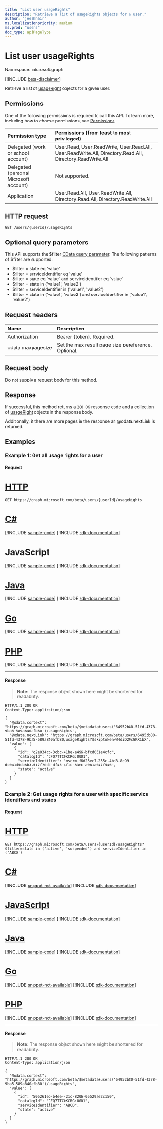 ```yaml
---
title: "List user usageRights"
description: "Retrieve a list of usageRights objects for a user."
author: "jeeshnair"
ms.localizationpriority: medium
ms.prod: "users"
doc_type: apiPageType
---
```


# List user usageRights
Namespace: microsoft.graph

[!INCLUDE [beta-disclaimer](../../includes/beta-disclaimer.md)]

Retrieve a list of [usageRight](../resources/usageright.md) objects for a given user.

## Permissions
One of the following permissions is required to call this API. To learn more, including how to choose permissions, see [Permissions](/graph/permissions-reference).

|Permission type|Permissions (from least to most privileged)|
|:---|:---|
|Delegated (work or school account)|User.Read, User.ReadWrite, User.Read.All, User.ReadWrite.All, Directory.Read.All, Directory.ReadWrite.All|
|Delegated (personal Microsoft account)|Not supported.|
|Application|User.Read.All, User.ReadWrite.All, Directory.Read.All, Directory.ReadWrite.All|

## HTTP request

<!-- {
  "blockType": "ignored"
}
-->
``` http
GET /users/{userId}/usageRights
```

## Optional query parameters
This API supports the $filter [OData query parameter](/graph/query-parameters). The following patterns of $filter are supported:

- $filter = state eq 'value'
- $filter = serviceIdentifier eq 'value'
- $filter = state eq 'value' and serviceIdentifier eq 'value'
- $filter = state in ('value1', 'value2')
- $filter = serviceIdentifier in ('value1', 'value2')
- $filter = state in ('value1', 'value2') and serviceIdentifier in ('value1', 'value2')

## Request headers
|Name|Description|
|:---|:---|
|Authorization|Bearer {token}. Required.|
|odata.maxpagesize|Set the max result page size pereference. Optional.|

## Request body
Do not supply a request body for this method.

## Response
If successful, this method returns a `200 OK` response code and a collection of [usageRight](../resources/usageright.md) objects in the response body.

Additionally, if there are more pages in the response an @odata.nextLink is returned.

## Examples

### Example 1: Get all usage rights for a user

#### Request

# [HTTP](#tab/http)
<!-- {
  "blockType": "request",
  "name": "list_usageright_3"
}
-->
``` http
GET https://graph.microsoft.com/beta/users/{userId}/usageRights
```

# [C#](#tab/csharp)
[!INCLUDE [sample-code](../includes/snippets/csharp/list-usageright-3-csharp-snippets.md)]
[!INCLUDE [sdk-documentation](../includes/snippets/snippets-sdk-documentation-link.md)]

# [JavaScript](#tab/javascript)
[!INCLUDE [sample-code](../includes/snippets/javascript/list-usageright-3-javascript-snippets.md)]
[!INCLUDE [sdk-documentation](../includes/snippets/snippets-sdk-documentation-link.md)]

# [Java](#tab/java)
[!INCLUDE [sample-code](../includes/snippets/java/list-usageright-3-java-snippets.md)]
[!INCLUDE [sdk-documentation](../includes/snippets/snippets-sdk-documentation-link.md)]

# [Go](#tab/go)
[!INCLUDE [sample-code](../includes/snippets/go/list-usageright-3-go-snippets.md)]
[!INCLUDE [sdk-documentation](../includes/snippets/snippets-sdk-documentation-link.md)]

# [PHP](#tab/php)
[!INCLUDE [sample-code](../includes/snippets/php/list-usageright-3-php-snippets.md)]
[!INCLUDE [sdk-documentation](../includes/snippets/snippets-sdk-documentation-link.md)]

---

#### Response
>**Note:** The response object shown here might be shortened for readability.
<!-- {
  "blockType": "response",
  "truncated": true,
  "@odata.type": "Collection(microsoft.graph.usageRight)"
}
-->
``` http
HTTP/1.1 200 OK
Content-Type: application/json

{
  "@odata.context": "https://graph.microsoft.com/beta/$metadata#users('64952b80-51fd-4378-9ba5-589a840afb80')/usageRights",
  "@odata.nextLink": "https://graph.microsoft.com/beta/users/64952b80-51fd-4378-9ba5-589a840afb80/usageRights?$skiptoken=W4diD29cGKX1bX",
  "value": [
    {
      "id": "c2e034cb-3cbc-41be-a496-bfcd031e4cfc",
      "catalogId": "CFQ7TTC0KCRG:0001",
      "serviceIdentifier": "mscrm.f6d23ec7-255c-4bd8-8c99-dc041d5cb8b3.517f7ddd-df45-4f1c-83ec-a081a047f546",
      "state": "active"
    }
  ]
}
```

### Example 2: Get usage rights for a user with specific service identifiers and states

#### Request


# [HTTP](#tab/http)
<!-- {
  "blockType": "request",
  "name": "list_usageright_4"
}
-->
``` http
GET https://graph.microsoft.com/beta/users/{userId}/usageRights?$filter=state in ('active', 'suspended') and serviceIdentifier in ('ABCD')
```

# [C#](#tab/csharp)
[!INCLUDE [snippet-not-available](../includes/snippets/snippet-not-available.md)]
[!INCLUDE [sdk-documentation](../includes/snippets/snippets-sdk-documentation-link.md)]

# [JavaScript](#tab/javascript)
[!INCLUDE [sample-code](../includes/snippets/javascript/list-usageright-4-javascript-snippets.md)]
[!INCLUDE [sdk-documentation](../includes/snippets/snippets-sdk-documentation-link.md)]

# [Java](#tab/java)
[!INCLUDE [sample-code](../includes/snippets/java/list-usageright-4-java-snippets.md)]
[!INCLUDE [sdk-documentation](../includes/snippets/snippets-sdk-documentation-link.md)]

# [Go](#tab/go)
[!INCLUDE [snippet-not-available](../includes/snippets/snippet-not-available.md)]
[!INCLUDE [sdk-documentation](../includes/snippets/snippets-sdk-documentation-link.md)]

# [PHP](#tab/php)
[!INCLUDE [snippet-not-available](../includes/snippets/snippet-not-available.md)]
[!INCLUDE [sdk-documentation](../includes/snippets/snippets-sdk-documentation-link.md)]

---

#### Response
>**Note:** The response object shown here might be shortened for readability.
<!-- {
  "blockType": "response",
  "truncated": true,
  "@odata.type": "Collection(microsoft.graph.usageRight)"
}
-->
``` http
HTTP/1.1 200 OK
Content-Type: application/json

{
  "@odata.context": "https://graph.microsoft.com/beta/$metadata#users('64952b80-51fd-4378-9ba5-589a840afb80')/usageRights",
  "value": [
    {
      "id": "505261eb-b4ee-421c-8206-05529ae2c150",
      "catalogId": "CFQ7TTC0KCRG:0001",
      "serviceIdentifier": "ABCD",
      "state": "active"
    }
  ]
}
```
